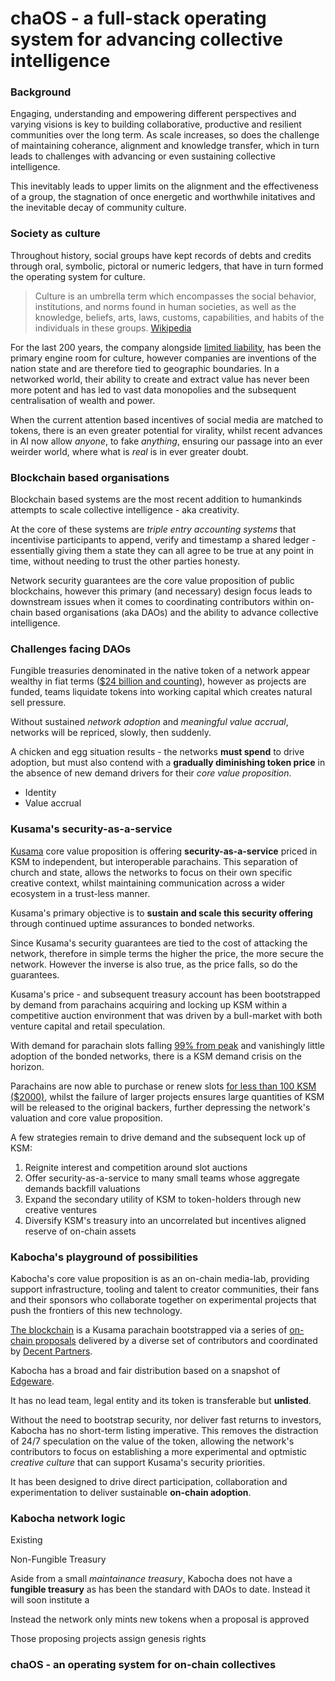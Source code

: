 # chaOS - a full-stack operating system for advancing collective intelligence

### Background

Engaging, understanding and empowering different perspectives and varying visions is key to building collaborative, productive and resilient communities over the long term. As scale increases, so does the challenge of maintaining coherance, alignment and knowledge transfer, which in turn leads to challenges with advancing or even sustaining collective intelligence. 

This inevitably leads to upper limits on the alignment and the effectiveness of a group, the stagnation of once energetic and worthwhile initatives and the inevitable decay of community culture. 

### Society as culture 

Throughout history, social groups have kept records of debts and credits through oral, symbolic, pictoral or numeric ledgers, that have in turn formed the operating system for culture. 

> Culture is an umbrella term which encompasses the social behavior, institutions, and norms found in human societies, as well as the knowledge, beliefs, arts, laws, customs, capabilities, and habits of the individuals in these groups. [Wikipedia](https://en.wikipedia.org/wiki/Culture) 

For the last 200 years, the company alongside [limited liability](https://en.wikipedia.org/wiki/Limited_liability), has been the primary engine room for culture, however companies are inventions of the nation state and are therefore tied to geographic boundaries. In a networked world, their ability to create and extract value has never been more potent and has led to vast data monopolies and the subsequent centralisation of wealth and power.

When the current attention based incentives of social media are matched to tokens, there is an even greater potential for virality, whilst recent advances in AI now allow _anyone_, to fake _anything_, ensuring our passage into an ever weirder world, where what is _real_ is in ever greater doubt. 

### Blockchain based organisations

Blockchain based systems are the most recent addition to humankinds attempts to scale collective intelligence - aka creativity. 

At the core of these systems are _triple entry accounting systems_ that incentivise participants to append, verify and timestamp a shared ledger - essentially giving them a state they can all agree to be true at any point in time, without needing to trust the other parties honesty.  
   
Network security guarantees are the core value proposition of public blockchains, however this primary (and necessary) design focus leads to downstream issues when it comes to coordinating contributors within on-chain based organisations (aka DAOs) and the ability to advance collective intelligence. 

### Challenges facing DAOs

Fungible treasuries denominated in the native token of a network appear wealthy in fiat terms ([$24 billion and counting](https://deepdao.io/organizations)), however as projects are funded, teams liquidate tokens into working capital which creates natural sell pressure. 

Without sustained _network adoption_ and _meaningful value accrual_, networks will be repriced, slowly, then suddenly. 

A chicken and egg situation results - the networks **must spend** to drive adoption, but must also contend with a **gradually diminishing token price** in the absence of new demand drivers for their _core value proposition_. 

- Identity 
- Value accrual 

### Kusama's security-as-a-service   

[Kusama](https://kusama.network) core value proposition is offering **security-as-a-service** priced in KSM to independent, but interoperable parachains. This separation of church and state, allows the networks to focus on their own specific creative context, whilst maintaining communication across a wider ecosystem in a trust-less manner. 

Kusama's primary objective is to **sustain and scale this security offering** through continued uptime assurances to bonded networks.  

Since Kusama's security guarantees are tied to the cost of attacking the network, therefore in simple terms the higher the price, the more secure the network. However the inverse is also true, as the price falls, so do the guarantees. 

Kusama's price - and subsequent treasury account has been bootstrapped by demand from parachains acquiring and locking up KSM within a competitive auction environment that was driven by a bull-market with both venture capital and retail speculation. 

With demand for parachain slots falling [99% from peak](https://medium.com/acalanetwork/karura-wins-first-ever-parachain-slot-auction-in-kusama-polkadot-ecosystem-brings-defi-platform-62c04aaf09a1) and vanishingly little adoption of the bonded networks, there is a KSM demand crisis on the horizon. 

Parachains are now able to purchase or renew slots [for less than 100 KSM ($2000)](https://parachains.info/auctions/kusama), whilst the failure of larger projects ensures large quantities of KSM will be released to the original backers, further depressing the network's valuation and core value proposition. 

A few strategies remain to drive demand and the subsequent lock up of KSM:

1. Reignite interest and competition around slot auctions
2. Offer security-as-a-service to many small teams whose aggregate demands backfill valuations
3. Expand the secondary utility of KSM to token-holders through new creative ventures
4. Diversify KSM's treasury into an uncorrelated but incentives aligned reserve of on-chain assets   

### Kabocha's playground of possibilities  

Kabocha's core value proposition is as an on-chain media-lab, providing support infrastructure, tooling and talent to creator communities, their fans and their sponsors who collaborate together on experimental projects that push the frontiers of this new technology.  

[The blockchain](https://forum.polkadot.network/t/introducing-kabocha-an-experimental-kusama-parachain-incubated-by-the-edgeware-community/327) is a Kusama parachain bootstrapped via a series of [on-chain proposals](https://gov.edgewa.re/discussions/Kabocha) delivered by a diverse set of contributors and coordinated by [Decent Partners](https://decent.partners). 

Kabocha has a broad and fair distribution based on a snapshot of [Edgeware](https://forum.polkadot.network/t/re-introducing-edgeware-substrates-most-chaotic-governance-experiment-and-second-oldest-mainnet/500).

It has no lead team, legal entity and its token is transferable but **unlisted**.

Without the need to bootstrap security, nor deliver fast returns to investors, Kabocha has no short-term listing imperative. This removes the distraction of 24/7 speculation on the value of the token, allowing the network's contributors to focus on establishing a more experimental and optmistic _creative culture_ that can support Kusama's security priorities. 

It has been designed to drive direct participation, collaboration and experimentation to deliver sustainable **on-chain adoption**. 

### Kabocha network logic  

Existing 

Non-Fungible Treasury 

Aside from a small _maintainance treasury_, Kabocha does not have a **fungible treasury** as has been the standard with DAOs to date. Instead it will soon institute a 








Instead the network only mints new tokens when a proposal is approved 

Those proposing projects assign genesis rights 

### chaOS - an operating system for on-chain collectives





